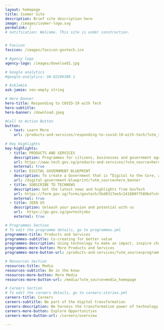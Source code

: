 ```yaml
---
layout: homepage
title: Isomer Site
description: Brief site description here
image: /images/isomer-logo.svg
permalink: /
# notification: Welcome. This site is under construction. 


# Favicon
favicon: /images/favicon-govtech.ico

# Agency logo
agency-logo: /images/download1.jpg

# Google analytics
#google-analytics: UA-82296306-1

# AskJamie
ask-jamie: non-empty string

# Hero Banner
hero-title: Responding to COVID-19 with Tech
hero-subtitle:
hero-banner: /download.jpeg

#Call to Action Button
button:
  - text: Learn More
    url: /products-and-services/responding-to-covid-19-with-tech/?utm_source=hero_banner
    
# Key Highlights
key-highlights:
  - title: PRODUCTS AND SERVICES
    description: Programmes for citizens, businesses and government agencies
    url: https://www.tech.gov.sg/products-and-services/?utm_source=hero_banner
    external: true
  - title: DIGITAL GOVERNMENT BLUEPRINT
    description: To create a Government that is “Digital to the Core, and Serves with Heart"
    url: /digital-government-blueprint/?utm_source=hero_banner
  - title: SUBSCRIBE TO TECHNEWS
    description: Get the latest news and highlights from GovTech
    url: https://form.gov.sg/forms/govtech/5bd0317ee5c241000f7589bd?utm_source=hero_banner
    external: true
  - title: JOIN US
    description: Unleash your passion and potential with us
    url:  https://go.gov.sg/govtechjobs
    external: true

# Programmes Section
# To edit the programme details, go to programmes.yml
programmes-title: Products and Services
programmes-subtitle: Co-creating for better value
programmes-description: Using technology to make an impact, inspire change. We have programmes for citizens, businesses and government agencies to get on board. Be involved now. 
programmes-more-button: More Products and Services
programmes-more-button-url: /products-and-services/?utm_source=programmes_homepage

# Resources Section
resources-title: Media
resources-subtitle: Be in the know
resources-more-button: More Media
resources-more-button-url: /media/?utm_source=media_homepage

# Careers Section
# To edit the careers details, go to careers-stories.yml
careers-title: Careers
careers-subtitle: Be part of the digital transformation
careers-description: We harness the transformative power of technology to deliver user-centric services for Singapore and Singaporeans. Be part of the team.
careers-more-button: Explore Opportunities
careers-more-button-url: /careers/overview

---
```

